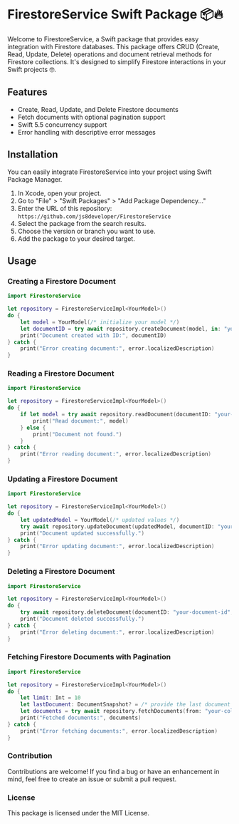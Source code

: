 # FirestoreService Swift Package 📦🔥

Welcome to FirestoreService, a Swift package that provides easy integration with Firestore databases. This package offers CRUD (Create, Read, Update, Delete) operations and document retrieval methods for Firestore collections. It's designed to simplify Firestore interactions in your Swift projects 🤓.

## Features

- Create, Read, Update, and Delete Firestore documents
- Fetch documents with optional pagination support
- Swift 5.5 concurrency support
- Error handling with descriptive error messages

## Installation

You can easily integrate FirestoreService into your project using Swift Package Manager.

1. In Xcode, open your project.
2. Go to "File" > "Swift Packages" > "Add Package Dependency..."
3. Enter the URL of this repository: `https://github.com/js8developer/FirestoreService`
4. Select the package from the search results.
5. Choose the version or branch you want to use.
6. Add the package to your desired target.

## Usage

### Creating a Firestore Document

```swift
import FirestoreService

let repository = FirestoreServiceImpl<YourModel>()
do {
    let model = YourModel(/* initialize your model */)
    let documentID = try await repository.createDocument(model, in: "your-collection")
    print("Document created with ID:", documentID)
} catch {
    print("Error creating document:", error.localizedDescription)
}
```

### Reading a Firestore Document

```swift
import FirestoreService

let repository = FirestoreServiceImpl<YourModel>()
do {
    if let model = try await repository.readDocument(documentID: "your-document-id", from: "your-collection") {
        print("Read document:", model)
    } else {
        print("Document not found.")
    }
} catch {
    print("Error reading document:", error.localizedDescription)
}
```

### Updating a Firestore Document

```swift
import FirestoreService

let repository = FirestoreServiceImpl<YourModel>()
do {
    let updatedModel = YourModel(/* updated values */)
    try await repository.updateDocument(updatedModel, documentID: "your-document-id", in: "your-collection")
    print("Document updated successfully.")
} catch {
    print("Error updating document:", error.localizedDescription)
}
```

### Deleting a Firestore Document

```swift
import FirestoreService

let repository = FirestoreServiceImpl<YourModel>()
do {
    try await repository.deleteDocument(documentID: "your-document-id", from: "your-collection")
    print("Document deleted successfully.")
} catch {
    print("Error deleting document:", error.localizedDescription)
}
```

### Fetching Firestore Documents with Pagination

```swift
import FirestoreService

let repository = FirestoreServiceImpl<YourModel>()
do {
    let limit: Int = 10
    let lastDocument: DocumentSnapshot? = /* provide the last document for pagination */
    let documents = try await repository.fetchDocuments(from: "your-collection", limit: limit, lastDocument: lastDocument)
    print("Fetched documents:", documents)
} catch {
    print("Error fetching documents:", error.localizedDescription)
}
```

### Contribution
Contributions are welcome! If you find a bug or have an enhancement in mind, feel free to create an issue or submit a pull request.

### License
This package is licensed under the MIT License.
